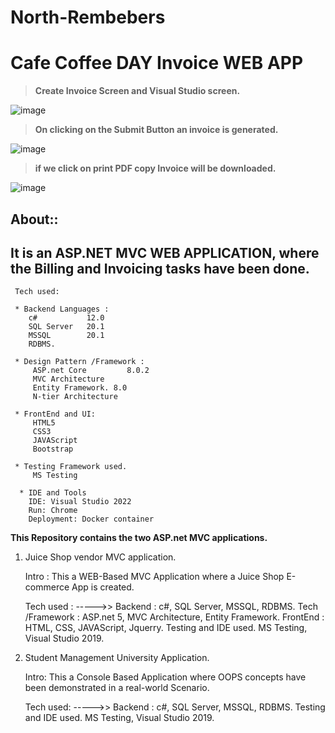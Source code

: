 # North-Rembebers


# Cafe Coffee DAY Invoice WEB APP

> **Create Invoice Screen and Visual Studio screen.**


![image](https://github.com/vishalrjpt02/North-Rembebers/assets/55855196/7405828b-dfb4-4f60-9ff5-c25b963d1b1e)

> **On clicking on the Submit Button an invoice is generated.**

![image](https://github.com/vishalrjpt02/North-Rembebers/assets/55855196/3cf5b3f8-1c87-4362-916d-7511e0d5a3da)

> **if we click on print PDF copy Invoice will be downloaded.**

![image](https://github.com/vishalrjpt02/North-Rembebers/assets/55855196/0ff18fb7-6c66-4e33-b9b1-fe99fd87add3)



 ## About::
   ## It is an ASP.NET MVC WEB APPLICATION, where the Billing and Invoicing tasks have been done.
     Tech used:
    
     * Backend Languages :
        c#           12.0 
        SQL Server   20.1
        MSSQL        20.1
        RDBMS. 
        
     * Design Pattern /Framework :
         ASP.net Core         8.0.2
         MVC Architecture  
         Entity Framework. 8.0
         N-tier Architecture
         
     * FrontEnd and UI:
         HTML5
         CSS3
         JAVAScript
         Bootstrap  
         
     * Testing Framework used.
         MS Testing 

      * IDE and Tools
        IDE: Visual Studio 2022
        Run: Chrome
        Deployment: Docker container
        
          


**This Repository contains the two ASP.net MVC applications.**

  1. Juice Shop vendor MVC application.
     
     Intro : This a WEB-Based MVC Application where a Juice Shop E-commerce App is created.

     Tech used : ----->>
     Backend :
         c#, SQL Server, MSSQL, RDBMS. 
     Tech /Framework :
         ASP.net 5, MVC Architecture, Entity Framework. 
     FrontEnd :
         HTML, CSS, JAVAScript, Jquerry. 
     Testing and IDE used.
         MS Testing, Visual Studio 2019. 
     
  2. Student Management University Application.
     
     Intro: This a Console Based Application where OOPS concepts have been demonstrated in a real-world Scenario.
     
     Tech used: ----->>
     Backend :
         c#, SQL Server, MSSQL, RDBMS. 
     Testing and IDE used.
         MS Testing, Visual Studio 2019. 
     
